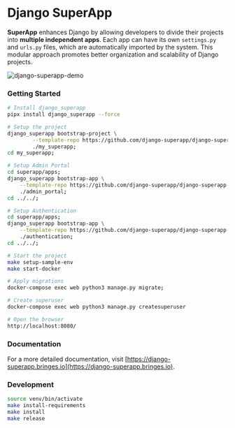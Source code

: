 # Django SuperApp
**SuperApp** enhances Django by allowing developers to divide their projects into **multiple independent apps**. Each app can have its own `settings.py` and `urls.py` files, which are automatically imported by the system. This modular approach promotes better organization and scalability of Django projects.


![django-superapp-demo](https://django-superapp.bringes.io/assets/docs/admin-portal/admin-portal.png "Django SuperApp")

### Getting Started
```bash
# Install django_superapp
pipx install django_superapp --force

# Setup the project
django_superapp bootstrap-project \
        --template-repo https://github.com/django-superapp/django-superapp-default-project \
        ./my_superapp;
cd my_superapp;

# Setup Admin Portal
cd superapp/apps;
django_superapp bootstrap-app \
    --template-repo https://github.com/django-superapp/django-superapp-admin-portal \
    ./admin_portal;
cd ../../;

# Setup Authentication
cd superapp/apps;
django_superapp bootstrap-app \
    --template-repo https://github.com/django-superapp/django-superapp-authentication \
    ./authentication;
cd ../../;

# Start the project
make setup-sample-env
make start-docker

# Apply migrations
docker-compose exec web python3 manage.py migrate;

# Create superuser
docker-compose exec web python3 manage.py createsuperuser

# Open the browser
http://localhost:8080/
```

### Documentation
For a more detailed documentation, visit [https://django-superapp.bringes.io](https://django-superapp.bringes.io).

### Development
```bash
source venv/bin/activate
make install-requirements
make install
make release
```
